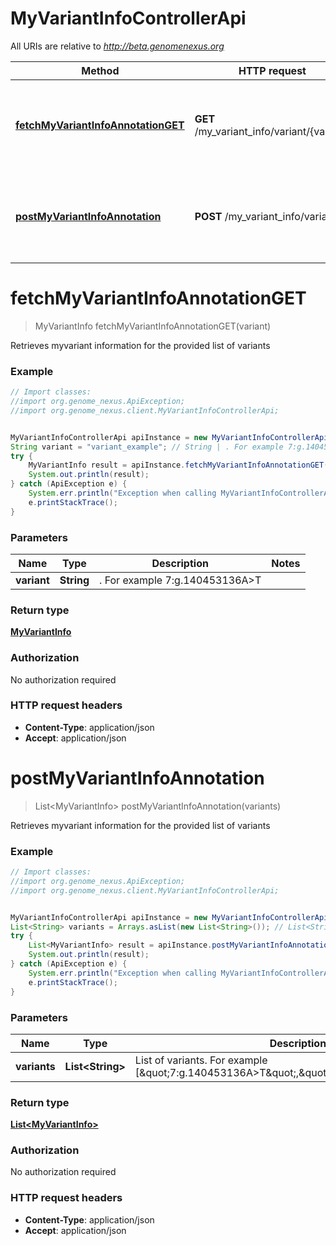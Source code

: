 # MyVariantInfoControllerApi

All URIs are relative to *http://beta.genomenexus.org*

Method | HTTP request | Description
------------- | ------------- | -------------
[**fetchMyVariantInfoAnnotationGET**](MyVariantInfoControllerApi.md#fetchMyVariantInfoAnnotationGET) | **GET** /my_variant_info/variant/{variant} | Retrieves myvariant information for the provided list of variants
[**postMyVariantInfoAnnotation**](MyVariantInfoControllerApi.md#postMyVariantInfoAnnotation) | **POST** /my_variant_info/variant | Retrieves myvariant information for the provided list of variants


<a name="fetchMyVariantInfoAnnotationGET"></a>
# **fetchMyVariantInfoAnnotationGET**
> MyVariantInfo fetchMyVariantInfoAnnotationGET(variant)

Retrieves myvariant information for the provided list of variants

### Example
```java
// Import classes:
//import org.genome_nexus.ApiException;
//import org.genome_nexus.client.MyVariantInfoControllerApi;


MyVariantInfoControllerApi apiInstance = new MyVariantInfoControllerApi();
String variant = "variant_example"; // String | . For example 7:g.140453136A>T
try {
    MyVariantInfo result = apiInstance.fetchMyVariantInfoAnnotationGET(variant);
    System.out.println(result);
} catch (ApiException e) {
    System.err.println("Exception when calling MyVariantInfoControllerApi#fetchMyVariantInfoAnnotationGET");
    e.printStackTrace();
}
```

### Parameters

Name | Type | Description  | Notes
------------- | ------------- | ------------- | -------------
 **variant** | **String**| . For example 7:g.140453136A&gt;T |

### Return type

[**MyVariantInfo**](MyVariantInfo.md)

### Authorization

No authorization required

### HTTP request headers

 - **Content-Type**: application/json
 - **Accept**: application/json

<a name="postMyVariantInfoAnnotation"></a>
# **postMyVariantInfoAnnotation**
> List&lt;MyVariantInfo&gt; postMyVariantInfoAnnotation(variants)

Retrieves myvariant information for the provided list of variants

### Example
```java
// Import classes:
//import org.genome_nexus.ApiException;
//import org.genome_nexus.client.MyVariantInfoControllerApi;


MyVariantInfoControllerApi apiInstance = new MyVariantInfoControllerApi();
List<String> variants = Arrays.asList(new List<String>()); // List<String> | List of variants. For example [\"7:g.140453136A>T\",\"12:g.25398285C>A\"]
try {
    List<MyVariantInfo> result = apiInstance.postMyVariantInfoAnnotation(variants);
    System.out.println(result);
} catch (ApiException e) {
    System.err.println("Exception when calling MyVariantInfoControllerApi#postMyVariantInfoAnnotation");
    e.printStackTrace();
}
```

### Parameters

Name | Type | Description  | Notes
------------- | ------------- | ------------- | -------------
 **variants** | **List&lt;String&gt;**| List of variants. For example [\&quot;7:g.140453136A&gt;T\&quot;,\&quot;12:g.25398285C&gt;A\&quot;] |

### Return type

[**List&lt;MyVariantInfo&gt;**](MyVariantInfo.md)

### Authorization

No authorization required

### HTTP request headers

 - **Content-Type**: application/json
 - **Accept**: application/json

